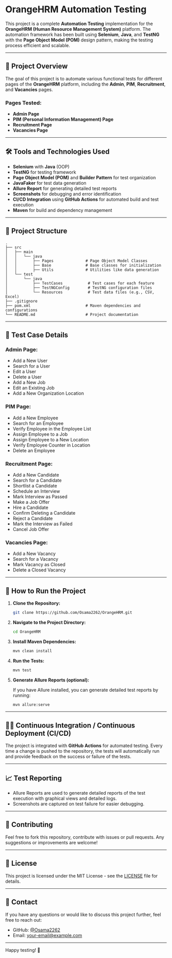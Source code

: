 
# OrangeHRM Automation Testing

This project is a complete **Automation Testing** implementation for the **OrangeHRM (Human Resource Management System)** platform. The automation framework has been built using **Selenium**, **Java**, and **TestNG** with the **Page Object Model (POM)** design pattern, making the testing process efficient and scalable.

---

## 🚀 Project Overview

The goal of this project is to automate various functional tests for different pages of the **OrangeHRM** platform, including the **Admin**, **PIM**, **Recruitment**, and **Vacancies** pages.

### Pages Tested:
- **Admin Page**
- **PIM (Personal Information Management) Page**
- **Recruitment Page**
- **Vacancies Page**

---

## 🛠 Tools and Technologies Used

- **Selenium** with **Java** (OOP)
- **TestNG** for testing framework
- **Page Object Model (POM)** and **Builder Pattern** for test organization
- **JavaFaker** for test data generation
- **Allure Report** for generating detailed test reports
- **Screenshots** for debugging and error identification
- **CI/CD Integration** using **GitHub Actions** for automated build and test execution
- **Maven** for build and dependency management

---

## 📂 Project Structure

```plaintext
.
├── src
│   ├── main
│   │   └── java
│   │       ├── Pages              # Page Object Model Classes
│   │       ├── Base               # Base classes for initialization
│   │       ├── Utils              # Utilities like data generation
│   └── test
│       └── java
│           ├── TestCases           # Test cases for each feature
│           ├── TestNGConfig        # TestNG configuration files
│           └── Resources           # Test data files (e.g., CSV, Excel)
├── .gitignore
├── pom.xml                        # Maven dependencies and configurations
└── README.md                      # Project documentation
```

---

## 🔹 Test Case Details

### Admin Page:
- Add a New User  
- Search for a User  
- Edit a User  
- Delete a User  
- Add a New Job  
- Edit an Existing Job  
- Add a New Organization Location  

### PIM Page:
- Add a New Employee  
- Search for an Employee  
- Verify Employee in the Employee List  
- Assign Employee to a Job  
- Assign Employee to a New Location  
- Verify Employee Counter in Location  
- Delete an Employee  

### Recruitment Page:
- Add a New Candidate  
- Search for a Candidate  
- Shortlist a Candidate  
- Schedule an Interview  
- Mark Interview as Passed  
- Make a Job Offer  
- Hire a Candidate  
- Confirm Deleting a Candidate  
- Reject a Candidate  
- Mark the Interview as Failed  
- Cancel Job Offer  

### Vacancies Page:
- Add a New Vacancy  
- Search for a Vacancy  
- Mark Vacancy as Closed  
- Delete a Closed Vacancy  

---

## 🚀 How to Run the Project

1. **Clone the Repository:**

   ```bash
   git clone https://github.com/Osama2262/OrangeHRM.git
   ```

2. **Navigate to the Project Directory:**

   ```bash
   cd OrangeHRM
   ```

3. **Install Maven Dependencies:**

   ```bash
   mvn clean install
   ```

4. **Run the Tests:**

   ```bash
   mvn test
   ```

5. **Generate Allure Reports (optional):**

   If you have Allure installed, you can generate detailed test reports by running:

   ```bash
   mvn allure:serve
   ```

---

## 🧑‍💻 Continuous Integration / Continuous Deployment (CI/CD)

The project is integrated with **GitHub Actions** for automated testing. Every time a change is pushed to the repository, the tests will automatically run and provide feedback on the success or failure of the tests.

---

## 📈 Test Reporting

- Allure Reports are used to generate detailed reports of the test execution with graphical views and detailed logs.
- Screenshots are captured on test failure for easier debugging.

---

## 📑 Contributing

Feel free to fork this repository, contribute with issues or pull requests. Any suggestions or improvements are welcome!

---

## 📝 License

This project is licensed under the MIT License - see the [LICENSE](LICENSE) file for details.

---

## 📧 Contact

If you have any questions or would like to discuss this project further, feel free to reach out:

- GitHub: [@Osama2262](https://github.com/Osama2262)
- Email: [your-email@example.com](mailto:your-email@example.com)

---

Happy testing! 🚀
